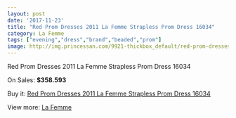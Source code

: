 ```yaml
---
layout: post
date: '2017-11-23'
title: "Red Prom Dresses 2011 La Femme Strapless Prom Dress 16034"
category: La Femme
tags: ["evening","dress","brand","beaded","prom"]
image: http://img.princessan.com/9921-thickbox_default/red-prom-dresses-2011-la-femme-strapless-prom-dress-16034.jpg
---
```

Red Prom Dresses 2011 La Femme Strapless Prom Dress 16034

On Sales: **$358.593**
<a href="https://www.princessan.com/en/la-femme/4303-red-prom-dresses-2011-la-femme-strapless-prom-dress-16034.html"><amp-img layout="responsive" width="600" height="600" src="//img.princessan.com/9921-thickbox_default/red-prom-dresses-2011-la-femme-strapless-prom-dress-16034.jpg" alt="Red Prom Dresses 2011 La Femme Strapless Prom Dress 16034 0" /></a>
<a href="https://www.princessan.com/en/la-femme/4303-red-prom-dresses-2011-la-femme-strapless-prom-dress-16034.html"><amp-img layout="responsive" width="600" height="600" src="//img.princessan.com/9922-thickbox_default/red-prom-dresses-2011-la-femme-strapless-prom-dress-16034.jpg" alt="Red Prom Dresses 2011 La Femme Strapless Prom Dress 16034 1" /></a>

Buy it: [Red Prom Dresses 2011 La Femme Strapless Prom Dress 16034](https://www.princessan.com/en/la-femme/4303-red-prom-dresses-2011-la-femme-strapless-prom-dress-16034.html "Red Prom Dresses 2011 La Femme Strapless Prom Dress 16034")

View more: [La Femme](https://www.princessan.com/en/28-la-femme "La Femme")